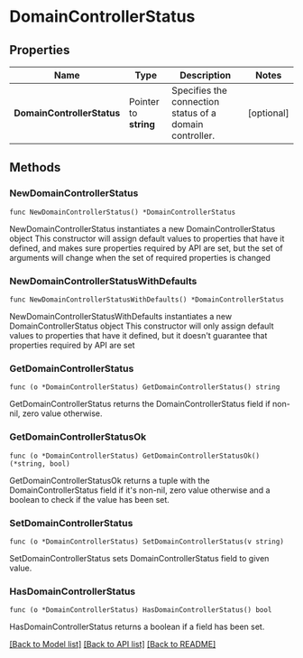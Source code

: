 # DomainControllerStatus

## Properties

Name | Type | Description | Notes
------------ | ------------- | ------------- | -------------
**DomainControllerStatus** | Pointer to **string** | Specifies the connection status of a domain controller. | [optional] 

## Methods

### NewDomainControllerStatus

`func NewDomainControllerStatus() *DomainControllerStatus`

NewDomainControllerStatus instantiates a new DomainControllerStatus object
This constructor will assign default values to properties that have it defined,
and makes sure properties required by API are set, but the set of arguments
will change when the set of required properties is changed

### NewDomainControllerStatusWithDefaults

`func NewDomainControllerStatusWithDefaults() *DomainControllerStatus`

NewDomainControllerStatusWithDefaults instantiates a new DomainControllerStatus object
This constructor will only assign default values to properties that have it defined,
but it doesn't guarantee that properties required by API are set

### GetDomainControllerStatus

`func (o *DomainControllerStatus) GetDomainControllerStatus() string`

GetDomainControllerStatus returns the DomainControllerStatus field if non-nil, zero value otherwise.

### GetDomainControllerStatusOk

`func (o *DomainControllerStatus) GetDomainControllerStatusOk() (*string, bool)`

GetDomainControllerStatusOk returns a tuple with the DomainControllerStatus field if it's non-nil, zero value otherwise
and a boolean to check if the value has been set.

### SetDomainControllerStatus

`func (o *DomainControllerStatus) SetDomainControllerStatus(v string)`

SetDomainControllerStatus sets DomainControllerStatus field to given value.

### HasDomainControllerStatus

`func (o *DomainControllerStatus) HasDomainControllerStatus() bool`

HasDomainControllerStatus returns a boolean if a field has been set.


[[Back to Model list]](../README.md#documentation-for-models) [[Back to API list]](../README.md#documentation-for-api-endpoints) [[Back to README]](../README.md)


